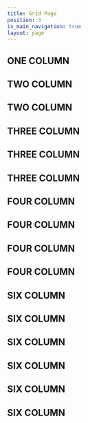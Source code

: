 ```yaml
---
title: Grid Page
position: 3
is_main_navigation: true
layout: page
---
```


<div class="grid_layouts">
    <div class="block one">
        <h2>ONE COLUMN </h2>
    </div>
</div>
<div class="grid_layouts">
       <div class="block two">
           <h2>TWO COLUMN </h2>
       </div>
       <div class="block two">
           <h2>TWO COLUMN </h2>
       </div>
</div>
<div class="grid_layouts">
       <div class="block three">
           <h2>THREE COLUMN </h2>
       </div>
       <div class="block three">
           <h2>THREE COLUMN </h2>
       </div>
       <div class="block three">
           <h2>THREE COLUMN </h2>
       </div>
</div>
<div class="grid_layouts">
       <div class="block four">
           <h2>FOUR COLUMN </h2>
       </div>
       <div class="block four">
           <h2>FOUR COLUMN </h2>
       </div>
       <div class="block four">
           <h2>FOUR COLUMN </h2>
       </div>
       <div class="block four">
           <h2>FOUR COLUMN </h2>
       </div>
</div>
<div class="grid_layouts">
       <div class="block six">
           <h2>SIX COLUMN </h2>
       </div>
       <div class="block six">
           <h2>SIX COLUMN </h2>
       </div>
       <div class="block six">
           <h2>SIX COLUMN </h2>
       </div>
       <div class="block six">
           <h2>SIX COLUMN </h2>
       </div>
       <div class="block six">
           <h2>SIX COLUMN </h2>
       </div>
       <div class="block six">
           <h2>SIX COLUMN </h2>
       </div>
</div>